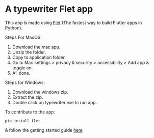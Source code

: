 # A typewriter Flet app

This app is made using [Flet](https://flet.dev/) (The fastest way to build Flutter apps in Python).

Steps For MacOS:
1. Download the mac app.
2. Unzip the folder.
3. Copy to application folder.
4. Go to Mac settings > privacy & security > accessibility > Add app & toggle on.
5. All done.

Steps for Windows:
1. Download the windows zip.
2. Extract the zip.
3. Double click on typewriter.exe to run app.

To contribute to the app:

```
pip install flet
```
& follow the getting started guide [here](https://flet.dev/docs/guides/python/getting-started)


